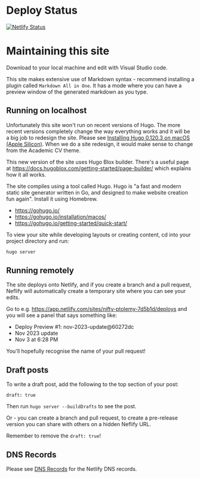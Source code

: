 # Deploy Status

[![Netlify Status](https://api.netlify.com/api/v1/badges/f1a4de7b-5717-48b6-8a54-e5466faf45a6/deploy-status)](https://app.netlify.com/sites/nifty-ptolemy-7d5b1d/deploys)

# Maintaining this site

Download to your local machine and edit with Visual Studio code.

This site makes extensive use of Markdown syntax - recommend installing a  plugin called `Markdown All in One`. It has a mode where you can have a preview window of the generated markdown as you type.

## Running on localhost

Unfortunately this site won't run on recent versions of Hugo. The more recent versions completely change the way everything works and it will be a big job to redesign the site. Please see [Installing Hugo 0.120.3 on macOS (Apple Silicon)](install_hugo_0.120.3.md). When we do a site redesign, it would make sense to change from the Academic CV theme.

This new version of the site uses Hugo Blox builder. There's a useful page at https://docs.hugoblox.com/getting-started/page-builder/ which explains how it all works.

The site compiles using a tool called Hugo. Hugo is "a fast and modern static site generator written in Go, and designed to make website creation fun again". Install it using Homebrew.

- https://gohugo.io/
- https://gohugo.io/installation/macos/
- https://gohugo.io/getting-started/quick-start/

To view your site while developing layouts or creating content, cd into your project directory and run:

```sh
hugo server
```

## Running remotely

The site deploys onto Netlify, and if you create a branch and a pull request,
Neflify will automatically create a temporary site where you can see your edits.

Go to e.g. https://app.netlify.com/sites/nifty-ptolemy-7d5b1d/deploys and you will see a panel that says something like:

* Deploy Preview #1: nov-2023-update@60272dc
* Nov 2023 update
* Nov 3 at 6:28 PM

You'll hopefully recognise the name of your pull request!

## Draft posts

To write a draft post, add the following to the top section of your post:
```
draft: true
```

Then run `hugo server --buildDrafts` to see the post.

Or - you can create a branch and pull request, to create a pre-release version you can share with others on a hidden Neflify URL.

Remember to remove the `draft: true`!

## DNS Records

Please see [DNS Records](dns-records.md) for the Netlify DNS records.
